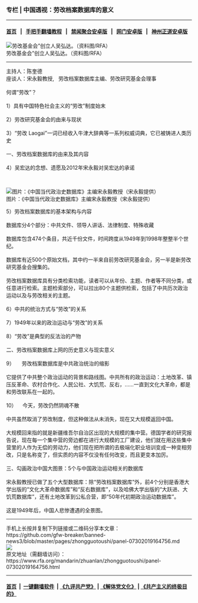 ### 专栏 | 中国透视：劳改档案数据库的意义
------------------------

#### [首页](https://github.com/gfw-breaker/banned-news3/blob/master/README.md) &nbsp;&nbsp;|&nbsp;&nbsp; [手把手翻墙教程](https://github.com/gfw-breaker/guides/wiki) &nbsp;&nbsp;|&nbsp;&nbsp; [禁闻聚合安卓版](https://github.com/gfw-breaker/bn-android) &nbsp;&nbsp;|&nbsp;&nbsp; [网门安卓版](https://github.com/oGate2/oGate) &nbsp;&nbsp;|&nbsp;&nbsp; [神州正道安卓版](https://github.com/SzzdOgate/update) 



<div id="headerimg">
 <img alt="劳改基金会”创立人吴弘达。（资料图/RFA）" src="https://www.rfa.org/mandarin/yataibaodao/renquanfazhi/gr-04282016103208.html/HurryWu.jpg/@@images/07629d6c-896a-4d8d-aa2f-75ffd8c506a5.jpeg" title="劳改基金会”创立人吴弘达。（资料图/RFA）"/>
 <div id="headerimgcontents">
  <div id="headerimgcaption">
   <span>
    劳改基金会”创立人吴弘达。（资料图/RFA）
   </span>
   <!-- zoomattribute -->
  </div>
  <!-- headerimgcaption -->
 </div>
 <!-- headerimagecontents -->
</div>

<hr/>
<div id="storytext">
 <div>
  <div class="slot_header">
  </div>
 </div>
 <p>
  主持人：陈奎德
  <br/>
  座谈人：宋永毅教授,   劳改档案数据库主编、劳改研究基金会理事
  <br/>
  <br/>
  何谓“劳改”？
  <br/>
  <br/>
  1）具有中国特色社会主义的“劳改”制度始末
  <br/>
  <br/>
  2）劳改研究基金会的由来与现状
  <br/>
  <br/>
  3）“劳改 Laogai”一词已经收入牛津大辞典等一系列权威词典，它已被铸进人类历史
  <br/>
  <br/>
  一、劳改档案数据库的由来及其内容
  <br/>
  <br/>
  4）吴宏达的念想、遗愿及2012年宋永毅对吴宏达的承诺
 </p>
 <p>
  <br/>
  <div class="image-inline captioned" style="width:622px;">
   <div style="width:622px;">
    <img alt="图片：《中国当代政治史数据库》主编宋永毅教授（宋永毅提供） " src="https://www.rfa.org/mandarin/yataibaodao/zhengzhi/ck-09292017150354.html/7b602534-7bed-4a8c-9f3c-869e0377c64e.jpeg" title="图片：《中国当代政治史数据库》主编宋永毅教授（宋永毅提供） "/>
   </div>
   <div class="image-caption">
    <span style="width:622px;">
     图片：《中国当代政治史数据库》主编宋永毅教授（宋永毅提供）
    </span>
    <span class="copyright">
    </span>
   </div>
  </div>
 </p>
 <p>
  5）劳改档案数据库的基本架构与内容
  <br/>
  <br/>
  数据库分4个部分：中共文件、领导人讲话、法律制度、特殊收藏
  <br/>
  <br/>
  数据库包含474个条目，共近千份文件，时间跨度从1949年到1998年整整半个世纪。
  <br/>
  <br/>
  数据库有近500个原始文档，其中约一半来自前劳改研究基金会，另一半是新劳改研究基金会搜集的。
  <br/>
  <br/>
  劳改档案数据库具有分类检索功能，读者可以从年份、主题、作者等不同分类，或任意进行检索。主题检索部分，可以拉出80个主题供检索，包括了中共历次政治运动以及与劳改相关的主题。
  <br/>
  <br/>
  6）中共的统治方式与“劳改”的关系
  <br/>
  <br/>
  7）1949年以来的政治运动与“劳改”的关系
  <br/>
  <br/>
  8）“劳改”是典型的反法治的产物
  <br/>
  <br/>
  二、劳改档案数据库上网的历史意义与现实意义
  <br/>
  <br/>
  9）     劳改档案数据库是中共政治统治的缩影
  <br/>
  <br/>
  它提供了中共整个政治运动的背景和路线图。中共所有的政治运动：土地改革、镇压反革命、农村合作化、人民公社、大饥荒、反右，……一直到文化大革命，都是和劳改联系在一起的。
  <br/>
  <br/>
  10）    今天，劳改仍然阴魂不散
  <br/>
  <br/>
  中共虽然取消了劳改制度，但这种做法从未消失，现在又大规模返回中国。
  <br/>
  <br/>
  大规模回来指的就是新疆维吾尔自治区出现的大规模的集中营。德国学者的研究报告说，现在每一个集中营的旁边都在进行大规模的工厂建设，他们就在用这些集中营里的人作为无偿的劳动力，他们现在把所谓的去极端化职业培训变成一种变相劳改，只是名称变了，但实质的内容不仅没有任何改变，而且更变本加厉。
  <br/>
  <br/>
  三、勾画政治中国大图景：5个与中国政治运动相关的数据库
  <br/>
  <br/>
  宋永毅教授已做了五个大型数据库：除“劳改档案数据库”外，前4个分别是香港大学出版的“文化大革命数据库”和“反右数据库”，以及哈佛大学出版的“大跃进、大饥荒数据库”，还有土地改革到公私合营，即“50年代初期政治运动数据库”。
  <br/>
  <br/>
  这是1949年后，中国人悲惨遭遇的全景图。
 </p>
</div>

<hr/>
手机上长按并复制下列链接或二维码分享本文章：<br/>
https://github.com/gfw-breaker/banned-news3/blob/master/pages/zhongguotoushi/panel-07302019164756.md <br/>
<a href='https://github.com/gfw-breaker/banned-news3/blob/master/pages/zhongguotoushi/panel-07302019164756.md'><img src='https://github.com/gfw-breaker/banned-news3/blob/master/pages/zhongguotoushi/panel-07302019164756.md.png'/></a> <br/>
原文地址（需翻墙访问）：https://www.rfa.org/mandarin/zhuanlan/zhongguotoushi/panel-07302019164756.html


------------------------
#### [首页](https://github.com/gfw-breaker/banned-news3/blob/master/README.md) &nbsp;|&nbsp; [一键翻墙软件](https://github.com/gfw-breaker/nogfw/blob/master/README.md) &nbsp;| [《九评共产党》](https://github.com/gfw-breaker/9ping.md/blob/master/README.md#九评之一评共产党是什么) | [《解体党文化》](https://github.com/gfw-breaker/jtdwh.md/blob/master/README.md) | [《共产主义的终极目的》](https://github.com/gfw-breaker/gczydzjmd.md/blob/master/README.md)

